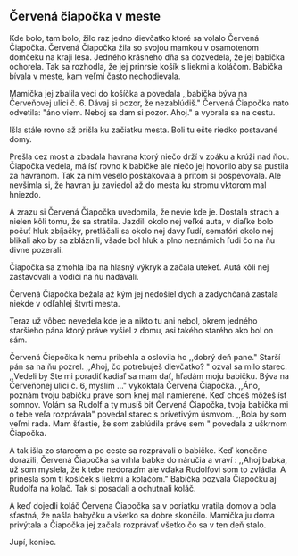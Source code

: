 ﻿## Červená čiapočka v meste

   <p> Kde bolo, tam bolo, žilo raz jedno dievčatko ktoré sa volalo Červená Čiapočka. Červená Čiapočka žila so svojou mamkou v osamotenom domčeku na kraji lesa. Jedného krásneho dňa sa dozvedela, že jej babička ochorela. Tak sa rozhodla, že jej prinrsie košík s liekmi a koláčom. Babička bívala v meste, kam veľmi často nechodievala. </p>

   <p>Mamička jej zbalila veci do košíčka a povedala ,,babička býva na Červeňovej ulici č. 6. Dávaj si pozor, že nezablúdiš." Červená Čiapočka nato odvetila: "áno viem. Neboj sa dam si pozor. Ahoj." a vybrala sa na cestu. </p>

   <p> Išla stále rovno až prišla ku začiatku mesta. Boli tu ešte riedko postavané domy. </p>

   <p> Prešla cez most a zbadala havrana ktorý niečo drží v zoáku a krúži nad ňou. Čiapočka vedela, má ísť rovno k babičke ale niečo jej hovorilo aby sa pustila za havranom. Tak za ním veselo poskakovala a pritom si pospevovala. Ale nevšimla si, že havran ju zaviedol až do mesta ku stromu vktorom mal hniezdo. </p>

   <p> A zrazu si Červená Čiapočka uvedomila, že nevie kde je. Dostala strach a nielen kôli tomu, že sa stratila. Jazdili okolo nej veľké auta, v diaľke bolo počuť hluk zbíjačky, pretláčali sa okolo nej davy ľudí, semafóri okolo nej blikali ako by sa zbláznili, všade bol hluk a plno neznámich ľudi čo na ňu divne pozerali.</p>

   <p>Čiapočka sa zmohla iba na hlasný výkryk a začala utekeť. Autá kôli nej zastavovali a vodiči na ňu nadávali. </p>

   <p>Červená Čiapočka bežala až kým jej nedošiel dych a zadychčaná zastala niekde v odľahlej štvrti mesta.</p>

   <p> Teraz už vôbec nevedela kde je a nikto tu ani nebol, okrem jedného staršieho pána ktorý práve vyšiel z domu, asi takého starého ako bol on sám.<p>

   <p> Červená Čiepočka k nemu pribehla a oslovila ho ,,dobrý deň pane." Starší pán sa na ňu pozrel. ,,Ahoj, čo potrebuješ dievčatko? " ozval sa milo starec. ,,Vedeli by Ste mi poradiť kadiaľ sa mam dať,  hľadám moju babičku. Býva na Červeňonej ulici č. 6, myslím ..." vykoktala Červená Čiapočka. ,,Áno, poznám tvoju babičku práve som knej mal namierené. Keď chceš môžeš ísť somnov. Volám sa Rudolf a ty musíš biť Červená Čiapočka, tvoja babička mi o tebe veľa rozprávala" povedal starec s prívetivým úsmvom. ,,Bola by som veľmi rada. Mam šťastie, že som zablúdila práve sem " povedala z uškrnom Čiapočka.</p>

   <p>A tak išla zo starcom a po ceste sa rozprávali o babičke. Keď konečne dorazili, Červená Čiapočka sa vrhla babke do náručia a vraví : ,,Ahoj babka, už som myslela, že k tebe nedorazím ale vďaka Rudolfovi som to zvládla. A prinesla som ti košíček s liekmi a koláčom." Babička pozvala Čiapočku aj Rudolfa na kolač. Tak si posadali a ochutnali koláč.</p>

   <p> A keď dojedli koláč Červena Čiapočka sa v poriatku vratila domov a bola sťastná, že našla babyčku a všetko sa dobre skončilo. Mamička ju doma privýtala a Čiapočka jej začala rozprávať všetko čo sa v ten deň stalo.</p>

   <p> Jupí, koniec.</p>